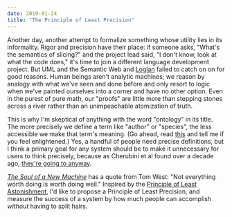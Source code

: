 ```yaml
---
date: 2019-01-24
title: "The Principle of Least Precision"
---
```


Another day,
another attempt to formalize something whose utility lies in its informality.
Rigor and precision have their place:
if someone asks,
"What's the semantics of slicing?"
and the project lead said, "I don't know, look at what the code does,"
it's time to join a different language development project.
But UML and the Semantic Web and [Loglan](https://en.wikipedia.org/wiki/Loglan) failed to catch on on for good reasons.
Human beings aren't analytic machines;
we reason by analogy with what we've seen and done before
and only resort to logic when we've painted ourselves into a corner and have no other option.
Even in the purest of pure math,
our "proofs" are little more than stepping stones across a river
rather than an unimpeachable atomization of truth.

This is why I'm skeptical of anything with the word "ontology" in its title.
The more precisely we define a term like "author" or "species",
the less accessible we make that term's meaning.
(Go ahead, read [this](https://en.wikipedia.org/wiki/Authorship_and_ownership_in_copyright_law_in_Canada)
and tell me if you feel enlightened.)
Yes,
a handful of people need precise definitions,
but I think a primary goal for any system should be
to make it unnecessary for users to think precisely,
because as Cherubini et al found over a decade ago,
[they're going to anyway](https://www.microsoft.com/en-us/research/wp-content/uploads/2016/02/p557-cherubini.pdf).

*[The Soul of a New Machine](https://en.wikipedia.org/wiki/The_Soul_of_a_New_Machine)*
has a quote from Tom West:
"Not everything worth doing is worth doing well."
Inspired by the [Principle of Least Astonishment](https://en.wikipedia.org/wiki/Principle_of_least_astonishment),
I'd like to propose a Principle of Least Precision,
and measure the success of a system by how much people can accomplish *without* having to split hairs.
